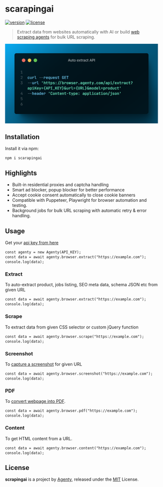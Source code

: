 # scarapingai

[![version](https://img.shields.io/npm/v/scrapingai.svg)](https://www.npmjs.com/package/scrapingai)
[![license](https://img.shields.io/npm/l/scrapingai.svg)](https://www.npmjs.com/package/scrapingai)

> Extract data from websites automatically with AI or build [web scraping agents](https://agenty.com/products/scraping-agent) for bulk URL scraping.

![Auto extract website data with AI](/assets/auto-extract-api.png)

## Installation

Install it via npm:

```
npm i scarapingai
```

## Highlights
- Built-in residential proxies and captcha handling
- Smart ad blocker, popup blocker for better performance
- Accept cookie consent automatically to close cookie banners
- Compatible with Puppeteer, Playwright for browser automation and testing.
- Background jobs for bulk URL scraping with automatic retry & error handling.

## Usage
Get your [api key from here](https://cloud.agenty.com/settings/apikeys)

```
const agenty = new Agenty(API_KEY);
const data = await agenty.browser.extract("https://example.com");
console.log(data);
```

### Extract
To auto-extract product, jobs listing, SEO meta data, schema JSON etc from given URL

```
const data = await agenty.browser.extract("https://example.com");
console.log(data);
```

### Scrape
To extract data from given CSS selector or custom jQuery function

```
const data = await agenty.browser.scrape("https://example.com");
console.log(data);
```

### Screenshot
To [capture a screenshot](https://agenty.com/tools/webpage-to-screenshot) for given URL


```
const data = await agenty.browser.screenshot("https://example.com");
console.log(data);
```

### PDF
To [convert webpage into PDF](https://agenty.com/tools/webpage-to-pdf).


```
const data = await agenty.browser.pdf("https://example.com");
console.log(data);
```

### Content
To get HTML content from a URL.

```
const data = await agenty.browser.content("https://example.com");
console.log(data);
```


## License

**scrapingai** is a project by [Agenty](https://agenty.com), released under the [MIT](https://github.com/Agenty/scrapingai/blob/main/LICENSE) License.
